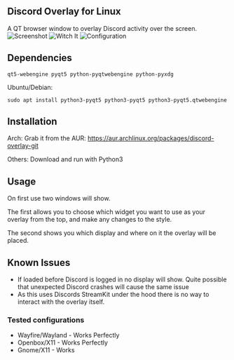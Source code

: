 ## Discord Overlay for Linux

A QT browser window to overlay Discord activity over the screen.
![Screenshot](https://user-images.githubusercontent.com/42376598/81101265-274ea100-8f0e-11ea-83dc-1a5476bffe3d.png)
![Witch It](https://user-images.githubusercontent.com/964775/81019917-99b47800-8e5f-11ea-9514-2b3cef24ebbf.png)
![Configuration](https://user-images.githubusercontent.com/535772/82892575-a2243e00-9f47-11ea-8d42-0ec08be39441.png)


## Dependencies

`qt5-webengine pyqt5 python-pyqtwebengine python-pyxdg`

Ubuntu/Debian:

`sudo apt install python3-pyqt5 python3-pyqt5 python3-pyqt5.qtwebengine`


## Installation

Arch: 
Grab it from the AUR: https://aur.archlinux.org/packages/discord-overlay-git

Others:
Download and run with Python3

## Usage

On first use two windows will show.

The first allows you to choose which widget you want to use as your overlay from the top, and make any changes to the style. 

The second shows you which display and where on it the overlay will be placed.

## Known Issues
- If loaded before Discord is logged in no display will show. Quite possible that unexpected Discord crashes will cause the same issue
- As this uses Discords StreamKit under the hood there is no way to interact with the overlay itself.

### Tested configurations

- Wayfire/Wayland - Works Perfectly
- Openbox/X11     - Works Perfectly
- Gnome/X11       - Works
